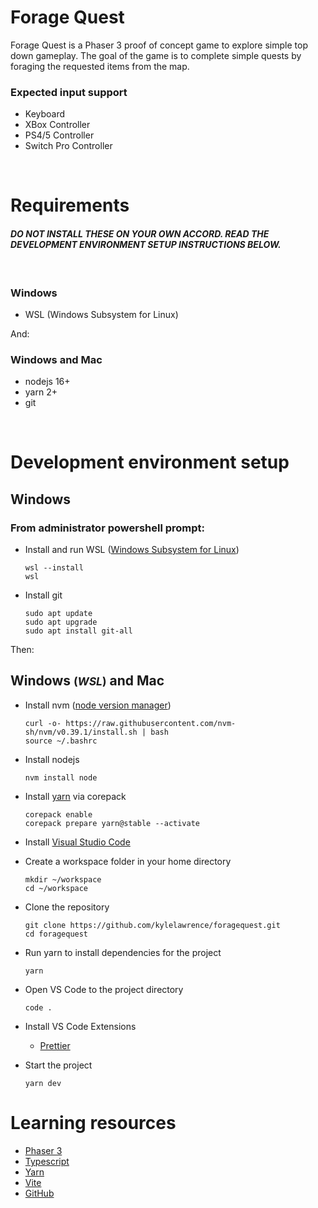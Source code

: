 # Forage Quest

Forage Quest is a Phaser 3 proof of concept game to explore simple top down gameplay. The goal of the game is to complete simple quests by foraging the requested items from the map.

### Expected input support

-   Keyboard
-   XBox Controller
-   PS4/5 Controller
-   Switch Pro Controller

<br>

# Requirements

#### _DO NOT INSTALL THESE ON YOUR OWN ACCORD. READ THE DEVELOPMENT ENVIRONMENT SETUP INSTRUCTIONS BELOW._

<br>

### Windows

-   WSL (Windows Subsystem for Linux)

And:

### Windows and Mac

-   nodejs 16+
-   yarn 2+
-   git

<br>

# Development environment setup

## Windows

### From **administrator powershell prompt**:

-   Install and run WSL ([Windows Subsystem for Linux](https://docs.microsoft.com/en-us/windows/wsl/install))

        wsl --install
        wsl

-   Install git

        sudo apt update
        sudo apt upgrade
        sudo apt install git-all

Then:

## Windows <small>(_WSL_)</small> and Mac

-   Install nvm ([node version manager](https://github.com/nvm-sh/nvm#git-install))

        curl -o- https://raw.githubusercontent.com/nvm-sh/nvm/v0.39.1/install.sh | bash
        source ~/.bashrc

-   Install nodejs

        nvm install node

-   Install [yarn](https://yarnpkg.com/getting-started/install) via corepack

        corepack enable
        corepack prepare yarn@stable --activate

-   Install [Visual Studio Code](https://code.visualstudio.com/)

-   Create a workspace folder in your home directory

        mkdir ~/workspace
        cd ~/workspace

-   Clone the repository

        git clone https://github.com/kylelawrence/foragequest.git
        cd foragequest

-   Run yarn to install dependencies for the project

        yarn

-   Open VS Code to the project directory

        code .

-   Install VS Code Extensions

    -   [Prettier](https://marketplace.visualstudio.com/items?itemName=esbenp.prettier-vscode)

-   Start the project

        yarn dev

# Learning resources

-   [Phaser 3](https://newdocs.phaser.io/docs/3.55.2)
-   [Typescript](https://www.typescriptlang.org/docs/)
-   [Yarn](https://yarnpkg.com/getting-started)
-   [Vite](https://vitejs.dev/guide/)
-   [GitHub](https://skills.github.com/)
